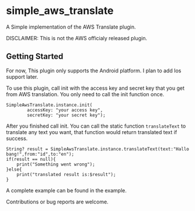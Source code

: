 # simple_aws_translate

A Simple implementation of the AWS Translate plugin.

DISCLAIMER: This is not the AWS officialy released plugin.

## Getting Started
For now, This plugin only supports the Android platform.
I plan to add Ios support later.

To use this plugin, call init with the access key and secret key that you get from AWS translation.
You only need to call the init function once.
```
SimpleAwsTranslate.instance.init(
        accessKey: "your access key",
        secretKey: "your secret key");
```

After you finished call init. You can call the static function `translateText` to translate any text you want, that function would return translated text if success.
```
String? result = SimpleAwsTranslate.instance.translateText(text:"Hallo bang!",from:"id",to:"en");
if(result == null){
    print("Something went wrong");
}else{
    print("translated result is:$result");
}
```

A complete example can be found in the example.

Contributions or bug reports are welcome.

